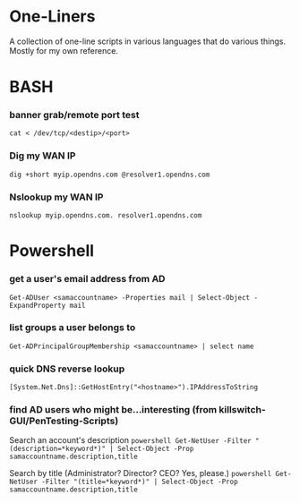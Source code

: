 # One-Liners

A collection of one-line scripts in various languages that do various things. Mostly for my own reference.

# BASH 
### banner grab/remote port test
`cat < /dev/tcp/<destip>/<port>`

### Dig my WAN IP
`dig +short myip.opendns.com @resolver1.opendns.com`

### Nslookup my WAN IP
`nslookup myip.opendns.com. resolver1.opendns.com`

# Powershell 
### get a user's email address from AD
`Get-ADUser <samaccountname> -Properties mail | Select-Object -ExpandProperty mail`

### list groups a user belongs to
`Get-ADPrincipalGroupMembership <samaccountname> | select name`

### quick DNS reverse lookup
`[System.Net.Dns]::GetHostEntry("<hostname>").IPAddressToString`

### find AD users who might be...interesting (from killswitch-GUI/PenTesting-Scripts)
Search an account's description
`powershell Get-NetUser -Filter "(description=*keyword*)" | Select-Object -Prop samaccountname.description,title`

Search by title (Administrator? Director? CEO? Yes, please.)
`powershell Get-NetUser -Filter "(title=*keyword*)" | Select-Object -Prop samaccountname.description,title`
